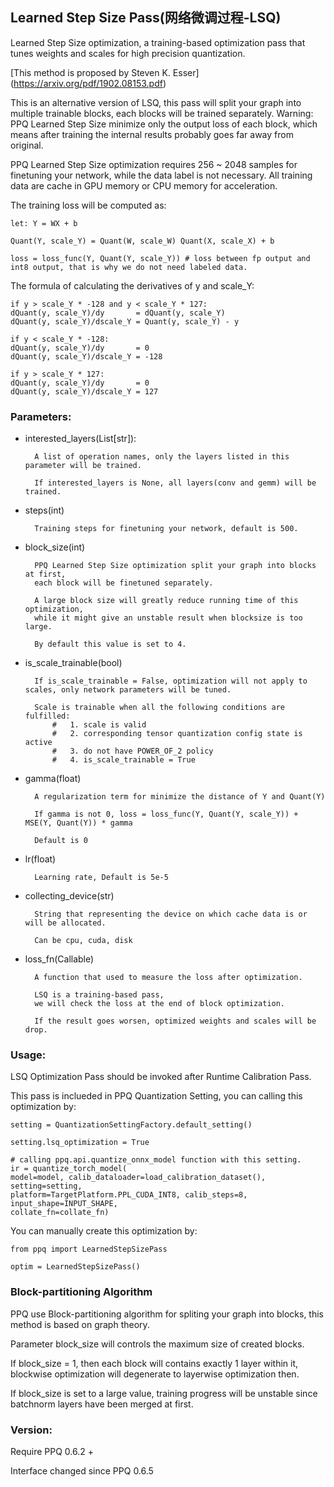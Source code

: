 
## Learned Step Size Pass(网络微调过程-LSQ)

Learned Step Size optimization, a training-based optimization pass that tunes weights and scales for high precision quantization.

[This method is proposed by Steven K. Esser] (https://arxiv.org/pdf/1902.08153.pdf)

This is an alternative version of LSQ, this pass will split your graph into multiple trainable blocks, each blocks will be trained separately.
Warning: PPQ Learned Step Size minimize only the output loss of each block, which means after training the internal results probably goes far away from original. 

PPQ Learned Step Size optimization requires 256 ~ 2048 samples for finetuning your network, while the data label is not necessary. All training data are cache in GPU memory or CPU memory for acceleration.

The training loss will be computed as:

    let: Y = WX + b

    Quant(Y, scale_Y) = Quant(W, scale_W) Quant(X, scale_X) + b

    loss = loss_func(Y, Quant(Y, scale_Y)) # loss between fp output and int8 output, that is why we do not need labeled data.

The formula of calculating the derivatives of y and scale_Y:

    if y > scale_Y * -128 and y < scale_Y * 127:
    dQuant(y, scale_Y)/dy       = dQuant(y, scale_Y)
    dQuant(y, scale_Y)/dscale_Y = Quant(y, scale_Y) - y

    if y < scale_Y * -128:
    dQuant(y, scale_Y)/dy       = 0
    dQuant(y, scale_Y)/dscale_Y = -128

    if y > scale_Y * 127:
    dQuant(y, scale_Y)/dy       = 0
    dQuant(y, scale_Y)/dscale_Y = 127

### Parameters:

* interested_layers(List[str]):

        A list of operation names, only the layers listed in this parameter will be trained.

        If interested_layers is None, all layers(conv and gemm) will be trained.

* steps(int)

        Training steps for finetuning your network, default is 500.

* block_size(int)

        PPQ Learned Step Size optimization split your graph into blocks at first, 
        each block will be finetuned separately.

        A large block size will greatly reduce running time of this optimization,
        while it might give an unstable result when blocksize is too large.

        By default this value is set to 4.

* is_scale_trainable(bool)

        If is_scale_trainable = False, optimization will not apply to scales, only network parameters will be tuned.

        Scale is trainable when all the following conditions are fulfilled:
            #   1. scale is valid
            #   2. corresponding tensor quantization config state is active
            #   3. do not have POWER_OF_2 policy
            #   4. is_scale_trainable = True

* gamma(float)

        A regularization term for minimize the distance of Y and Quant(Y)

        If gamma is not 0, loss = loss_func(Y, Quant(Y, scale_Y)) + MSE(Y, Quant(Y)) * gamma

        Default is 0

* lr(float)

        Learning rate, Default is 5e-5

* collecting_device(str)

        String that representing the device on which cache data is or will be allocated.

        Can be cpu, cuda, disk

* loss_fn(Callable)

        A function that used to measure the loss after optimization.

        LSQ is a training-based pass, 
        we will check the loss at the end of block optimization.

        If the result goes worsen, optimized weights and scales will be drop.

### Usage:

LSQ Optimization Pass should be invoked after Runtime Calibration Pass.

This pass is inclueded in PPQ Quantization Setting, you can calling this optimization by:

    setting = QuantizationSettingFactory.default_setting()

    setting.lsq_optimization = True

    # calling ppq.api.quantize_onnx_model function with this setting.
    ir = quantize_torch_model(
    model=model, calib_dataloader=load_calibration_dataset(), setting=setting,
    platform=TargetPlatform.PPL_CUDA_INT8, calib_steps=8, input_shape=INPUT_SHAPE, 
    collate_fn=collate_fn)

You can manually create this optimization by:

    from ppq import LearnedStepSizePass

    optim = LearnedStepSizePass()


### Block-partitioning Algorithm

PPQ use Block-partitioning algorithm for spliting your graph into blocks, this method is based on graph theory.

Parameter block_size will controls the maximum size of created blocks.

If block_size = 1, then each block will contains exactly 1 layer within it, blockwise optimization will degenerate to layerwise optimization then.

If block_size is set to a large value, training progress will be unstable since batchnorm layers have been merged at first.

### Version:

Require PPQ 0.6.2 +

Interface changed since PPQ 0.6.5
